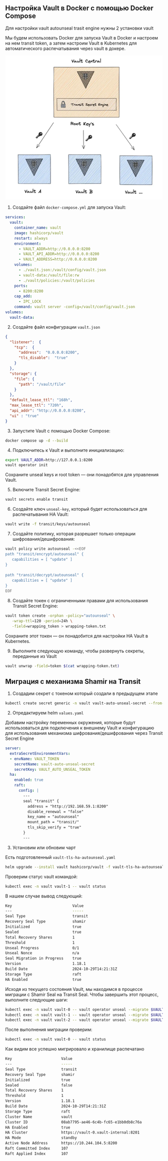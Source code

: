  ## Настройка Vault в Docker с помощью Docker Compose

Для настройки vault autounseal trasit engine нужны 2 установки vault

Мы будем использовать Docker для запуска Vault в Docker и настроем на нем transit token, а затем настроим Vault в Kubernetes для автоматического распечатывания через vault в докере.

![alt text](image.png)

1. Создайте файл `docker-compose.yml` для запуска Vault:

```yaml
services:
  vault:
    container_name: vault
    image: hashicorp/vault
    restart: always
    environment:
      - VAULT_ADDR=http://0.0.0.0:8200
      - VAULT_API_ADDR=http://0.0.0.0:8200
      - VAULT_ADDRESS=http://0.0.0.0:8200
    volumes:
      - ./vault.json:/vault/config/vault.json
      - vault-data:/vault/file:rw
      - ./vault/policies:/vault/policies
    ports:
      - 8200:8200
    cap_add:
      - IPC_LOCK
    command: vault server -config=/vault/config/vault.json
volumes:
  vault-data:
```

2. Создайте файл конфигурации `vault.json`

```json
{
  "listener":  {
    "tcp":  {
      "address":  "0.0.0.0:8200",
      "tls_disable":  "true"
    }
  },
  "storage": {
    "file": {
      "path": "/vault/file"
    }
  },
  "default_lease_ttl": "168h",
  "max_lease_ttl": "720h",
  "api_addr": "http://0.0.0.0:8200",
  "ui" : "true"
}
```

3. Запустите Vault с помощью Docker Compose:

```bash
docker compose up -d --build
```

4. Подключитесь к Vault и выполните инициализацию:

```bash
export VAULT_ADDR=http://127.0.0.1:8200
vault operator init
```

Сохраните unseal keys и root token — они понадобятся для управления Vault.

5. Включите Transit Secret Engine:

```bash
vault secrets enable transit
```

6. Создайте ключ `unseal-key`, который будет использоваться для распечатывания HA Vault:

```bash
vault write -f transit/keys/autounseal
```

7. Создайте политику, которая разрешает только операции шифрования/дешифрования:

```bash
vault policy write autounseal -<<EOF
path "transit/encrypt/autounseal" {
   capabilities = [ "update" ]
}

path "transit/decrypt/autounseal" {
   capabilities = [ "update" ]
}
EOF
```

8. Создайте токен с ограниченными правами для использования Transit Secret Engine:

```bash
vault token create -orphan -policy="autounseal" \
   -wrap-ttl=120 -period=24h \
   -field=wrapping_token > wrapping-token.txt
```

Сохраните этот токен — он понадобится для настройки HA Vault в Kubernetes.

9. Выполните следующую команду, чтобы развернуть секреты, переданные из Vault 

```bash
vault unwrap -field=token $(cat wrapping-token.txt)
```


## Миграция с механизма Shamir на Transit

1. Создадим секрет с токеном который создали в предыдущем этапе

```bash
kubectl create secret generic -n vault vault-auto-unseal-secret --from-literal "VAULT_AUTO_UNSEAL_TOKEN=<token>"
```

2. Отредактируем helm `values.yaml`

Добавим настройку  переменных окружения, которые будут использоваться для подключения к внешнему Vault и конфигурацию для использования механизма шифрования/дешифрования через Transit Secret Engine

```yaml
server:
  extraSecretEnvironmentVars:
  - envName: VAULT_TOKEN
    secretName: vault-auto-unseal-secret
    secretKey: VAULT_AUTO_UNSEAL_TOKEN
  ha:
    enabled: true
    raft:
      config: |
        ---
        seal "transit" {
          address = "http://192.168.59.1:8200"
          disable_renewal = "false"
          key_name = "autounseal"
          mount_path = "transit/"
          tls_skip_verify = "true"
        }
        ---
```

3. Установим или обновим чарт 

Есть подготовленный `vault-tls-ha-autounseal.yaml`

```bash
helm upgrade --install vault hashicorp/vault -f vault-tls-ha-autounseal.yaml -n vault
```

Проверим статус vault командой:

```bash
kubectl exec -n vault vault-1 -- vault status
```

В нашем случае вывод следующий:

```bash
Key                           Value
---                           -----
Seal Type                     transit
Recovery Seal Type            shamir
Initialized                   true
Sealed                        true
Total Recovery Shares         1
Threshold                     1
Unseal Progress               0/1
Unseal Nonce                  n/a
Seal Migration in Progress    true
Version                       1.18.1
Build Date                    2024-10-29T14:21:31Z
Storage Type                  raft
HA Enabled                    true
```

Исходя из текущего состояния Vault, мы находимся в процессе миграции с Shamir Seal на Transit Seal. Чтобы завершить этот процесс, выполните следующие шаги:


```bash
kubectl exec -n vault vault-0 -- vault operator unseal --migrate $VAULT_UNSEAL_KEY
kubectl exec -n vault vault-1 -- vault operator unseal --migrate $VAULT_UNSEAL_KEY
kubectl exec -n vault vault-2 -- vault operator unseal --migrate $VAULT_UNSEAL_KEY
```

После выполнения миграции проверим:

```bash
kubectl exec -n vault vault-0 -- vault status 
```

Как видим все успешно мигрировало и хранилище распечатано

```bash
Key                      Value
---                      -----
Seal Type                transit
Recovery Seal Type       shamir
Initialized              true
Sealed                   false
Total Recovery Shares    1
Threshold                1
Version                  1.18.1
Build Date               2024-10-29T14:21:31Z
Storage Type             raft
Cluster Name             vault
Cluster ID               08ab7795-ae46-6c4b-fc65-e1bb0db8c76a
HA Enabled               true
HA Cluster               https://vault-0.vault-internal:8201
HA Mode                  standby
Active Node Address      https://10.244.104.5:8200
Raft Committed Index     107
Raft Applied Index       107
```


